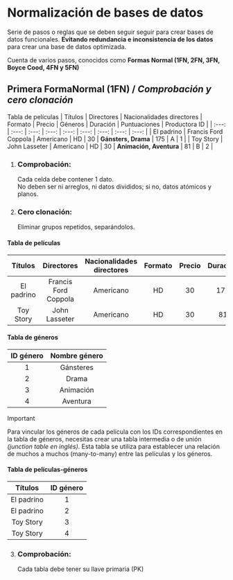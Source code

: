 # Normalización de bases de datos

Serie de pasos o reglas que se deben seguir seguir para crear bases de datos funcionales. **Evitando redundancia e inconsistencia de los datos** para crear una base de datos optimizada.

Cuenta de varios pasos, conocidos como **Formas Normal (1FN, 2FN, 3FN, Boyce Cood, 4FN y 5FN)**

## Primera FormaNormal **(1FN)** / _Comprobación y cero clonación_

Tabla de películas
| Títulos | Directores | Nacionalidades directores | Formato | Precio | Géneros | Duración | Puntuaciones | Productora ID |
| :---: | :---: | :---: | :---: | :---: | :---: | :---: | :---: | :---: |
| El padrino | Francis Ford Coppola | Americano | HD | 30 | **Gánsters, Drama** | 175 | A | 1 |
| Toy Story | John Lasseter | Americano | HD | 30 | **Animación, Aventura** | 81 | B | 2 |

1. ### Comprobación:
   Cada celda debe contener 1 dato. <br>
   No deben ser ni arreglos, ni datos divididos; si no, datos atómicos y planos.
2. ### Cero clonación:
   Eliminar grupos repetidos, separándolos.

#### Tabla de películas

|  Títulos   |      Directores      | Nacionalidades directores | Formato | Precio | Duración | Puntuaciones | Productora ID |
| :--------: | :------------------: | :-----------------------: | :-----: | :----: | :------: | :----------: | :-----------: |
| El padrino | Francis Ford Coppola |         Americano         |   HD    |   30   |   175    |      A       |       1       |
| Toy Story  |    John Lasseter     |         Americano         |   HD    |   30   |    81    |      B       |       2       |

#### Tabla de géneros

| ID género | Nombre género |
| :-------: | :-----------: |
|     1     |   Gánsteres   |
|     2     |     Drama     |
|     3     |   Animación   |
|     4     |   Aventura    |

> [!IMPORTANT]  
> Para vincular los géneros de cada película con los IDs correspondientes en la tabla de géneros, necesitas crear una tabla intermedia o de unión *(junction table en inglés)*. Esta tabla se utiliza para establecer una relación de muchos a muchos (many-to-many) entre las películas y los géneros.

#### Tabla de películas-géneros

|  Títulos   | ID género |
| :--------: | :-------: |
| El padrino |     1     |
| El padrino |     2     |
| Toy Story  |     3     |
| Toy Story  |     4     |

3. ### Comprobación:
   Cada tabla debe tener su llave primaria (PK)
